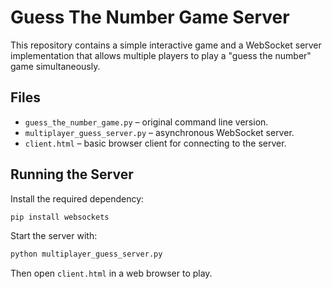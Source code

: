 # Guess The Number Game Server

This repository contains a simple interactive game and a WebSocket server
implementation that allows multiple players to play a "guess the number"
 game simultaneously.

## Files

- `guess_the_number_game.py` – original command line version.
- `multiplayer_guess_server.py` – asynchronous WebSocket server.
- `client.html` – basic browser client for connecting to the server.

## Running the Server

Install the required dependency:

```bash
pip install websockets
```

Start the server with:

```bash
python multiplayer_guess_server.py
```

Then open `client.html` in a web browser to play.
